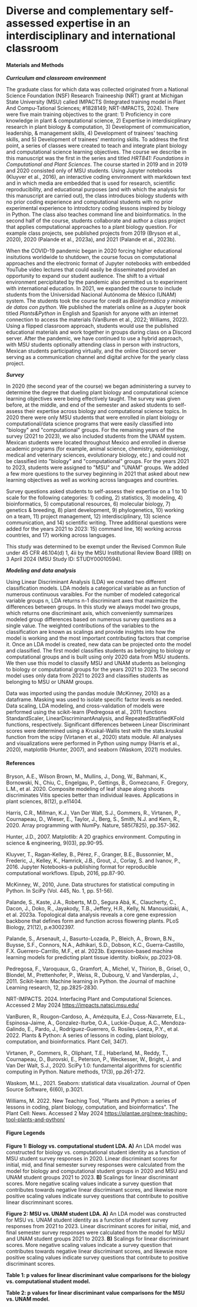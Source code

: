 # Diverse and complementary self-assessed expertise in an interdisciplinary and international classroom

#### Materials and Methods

***Curriculum and classroom environment***

The graduate class for which data was collected originated from a National Science Foundation (NSF) Research Traineeship (NRT) grant at Michigan State University (MSU) called IMPACTS (Integrated training model in Plant And Compu-Tational Sciences; \#1828149; NRT-IMPACTS, 2024). There were five main training objectives to the grant: 1) Proficiency in core knowledge in plant & computational science, 2) Expertise in interdisicplinary research in plant biology & computation, 3) Development of communication, leadership, & management skills, 4) Development of trainees' teaching skills, and 5) Development of trainees' mentoring skills. To address the first point, a series of classes were created to teach and integrate plant biology and computational science learning objectives. The course we describe in this manuscript was the first in the series and titled *HRT841: Foundations in Computational and Plant Sciences*. The course started in 2019 and in 2019 and 2020 consisted only of MSU students. Using Jupyter notebooks (Kluyver et al., 2016), an interactive coding environment with markdown text and in which media are embedded that is used for research, scientific reproducibility, and educational purposes (and with which the analysis for this manuscript are carried out), the class introduces biology students with no prior coding experience and computational students with no prior experimental experience to introdctory coding lessons inspired by biology in Python. The class also teaches command line and bioinformatics. In the second half of the course, students collaborate and author a class project that applies computational approaches to a plant biology question. For example class projects, see published projects from 2019 (Bryson et al., 2020), 2020 (Palande et al., 2023a), and 2021 (Palande et al., 2023b). 

When the COVID-19 pandemic began in 2020 forcing higher educational insitutions worldwide to shutdown, the course focus on computational approaches and the electronic format of Jupyter notebooks with embedded YouTube video lectures that could easily be disseminated provided an opportunity to expand our student audience. The shift to a virtual environment percipitated by the pandemic also permitted us to experiment with international education. In 2021, we expanded the course to include students from the Universidad Nacional Autónoma de México (UNAM) system. The students took the course for credit as *Bioinformática y minería de datos con python*. We published the materials online as a Jupyter book titled *Plants&Python* in English and Spanish for anyone with an internet connection to access the materials (VanBuren et al., 2022; Williams, 2022). Using a flipped classroom approach, students would use the published educational materials and work together in groups during class on a Discord server. After the pandemic, we have continued to use a hybrid approach, with MSU students optionally attending class in person with instructors, Mexican students participating virtually, and the online Discord server serving as a communication channel and digital archive for the yearly class project.

***Survey***

In 2020 (the second year of the course) we began administering a survey to determine the degree that dueling plant biology and computational science learning objectives were being effectively taught. The survey was given before, at the middle, and end of the semester and asked students to self-assess their expertise across biology and computational science topics. In 2020 there were only MSU students that were enrolled in plant biology or computational/data science programs that were easily classified into "biology" and "computational" groups. For the remaining years of the survey (2021 to 2023), we also included students from the UNAM system. Mexican students were located throughout Mexico and enrolled in diverse academic programs (for example, animal science, chemistry, epidemiology, medical and veterinary sciences, evolutionary biology, etc.) and could not be classified into "biology" and "computational" groups. For the years 2021 to 2023, students were assigned to "MSU" and "UNAM" groups. We added a few more questions to the survey beginning in 2021 that asked about new learning objectives as well as working across languages and countries.

Survey questions asked students to self-assess their expertise on a 1 to 10 scale for the following categories: 1) coding, 2) statistics, 3) modeling, 4) bioinformatics, 5) computational resources, 6) molecular biology, 7) genetics & breeding, 8) plant development, 9) phylogenetics, 10) working on a team, 11) project management, 12) interdisciplinary, 13) science communication, and 14) scientific writing. Three additional questions were added for the years 2021 to 2023: 15) command line, 16) working across countries, and 17) working across languages.

This study was determined to be exempt under the Revised Common Rule under 45 CFR 46.104(d) 1, 4ii by the MSU Institutional Review Board (IRB) on 3 April 2024 (MSU Study ID: STUDY00010594).

***Modeling and data analysis***

Using Linear Discriminant Analysis (LDA) we created two different classification models. LDA models a categorical variable as an function of numerous continuous varaibles. For the number of modeled categorical variable groups n, LDA returns n-1 discriminant axes that maximize the differences between groups. In this study we always model two groups, which returns one discriminant axis, which conveniently summarizes modeled group differences based on numerous survey questions as a single value. The weighted contributions of the variables to the classification are known as scalings and provide insights into how the model is working and the most important contributing factors that comprise it. Once an LDA model is created, new data can be projected onto the model and classified. The first model classifies students as belonging to biology or computational groups and is built using only 2020 data from MSU students. We then use this model to classify MSU and UNAM students as belonging to biology or computational groups for the years 2021 to 2023. The second model uses only data from 2021 to 2023 and classifies students as belonging to MSU or UNAM groups.

Data was imported using the pandas module (McKinney, 2010) as a dataframe. Masking was used to isolate specific factor levels as needed. Data scaling, LDA modeling, and cross-validation of models were performed using the scikit-learn (Pedregosa et al., 2011) functions StandardScaler, LinearDiscriminantAnalysis, and RepeatedStratifiedKFold functions, respectively. Significant differences between Linear Discriminant scores were determined using a Kruskal-Wallis test with the stats.kruskal function from the scipy (Virtanen et al., 2020) stats module. All analyses and visualizations were performed in Python using numpy (Harris et al., 2020), matplotlib (Hunter, 2007), and seaborn (Waskom, 2021) modules.

#### References

Bryson, A.E., Wilson Brown, M., Mullins, J., Dong, W., Bahmani, K., Bornowski, N., Chiu, C., Engelgau, P., Gettings, B., Gomezcano, F. Gregory, L.M., et al. 2020. Composite modeling of leaf shape along shoots discriminates Vitis species better than individual leaves. Applications in plant sciences, 8(12), p.e11404.

Harris, C.R., Millman, K.J., Van Der Walt, S.J., Gommers, R., Virtanen, P., Cournapeau, D., Wieser, E., Taylor, J., Berg, S., Smith, N.J. and Kern, R., 2020. Array programming with NumPy. Nature, 585(7825), pp.357-362.

Hunter, J.D., 2007. Matplotlib: A 2D graphics environment. Computing in science & engineering, 9(03), pp.90-95.

Kluyver, T., Ragan-Kelley, B., Pérez, F., Granger, B.E., Bussonnier, M., Frederic, J., Kelley, K., Hamrick, J.B., Grout, J., Corlay, S. and Ivanov, P., 2016. Jupyter Notebooks-a publishing format for reproducible computational workflows. Elpub, 2016, pp.87-90.

McKinney, W., 2010, June. Data structures for statistical computing in Python. In SciPy (Vol. 445, No. 1, pp. 51-56).

Palande, S., Kaste, J.A., Roberts, M.D., Segura Abá, K., Claucherty, C., Dacon, J., Doko, R., Jayakody, T.B., Jeffery, H.R., Kelly, N. Manousidaki, A., et al. 2023a. Topological data analysis reveals a core gene expression backbone that defines form and function across flowering plants. PLoS Biology, 21(12), p.e3002397.

Palande, S., Arsenault, J., Basurto-Lozada, P., Bleich, A., Brown, B.N., Buysse, S.F., Connors, N.A., Adhikari, S.D., Dobson, K.C., Guerra-Castillo, F.X. Guerrero-Carrillo, M.F., et al. 2023b. Expression-based machine learning models for predicting plant tissue identity. bioRxiv, pp.2023-08.

Pedregosa, F., Varoquaux, G., Gramfort, A., Michel, V., Thirion, B., Grisel, O., Blondel, M., Prettenhofer, P., Weiss, R., Dubourg, V. and Vanderplas, J., 2011. Scikit-learn: Machine learning in Python. the Journal of machine Learning research, 12, pp.2825-2830.

NRT-IMPACTS. 2024. Interfacing Plant and Computational Sciences. Accessed 2 May 2024 https://impacts.natsci.msu.edu/

VanBuren, R., Rougon-Cardoso, A., Amézquita, E.J., Coss-Navarrete, E.L., Espinosa-Jaime, A., Gonzalez-Iturbe, O.A., Luckie-Duque, A.C., Mendoza-Galindo, E., Pardo, J., Rodríguez-Guerrero, G. Rosiles-Loeza, P.Y., et al. 2022. Plants & Python: A series of lessons in coding, plant biology, computation, and bioinformatics. Plant Cell, 34(7).

Virtanen, P., Gommers, R., Oliphant, T.E., Haberland, M., Reddy, T., Cournapeau, D., Burovski, E., Peterson, P., Weckesser, W., Bright, J. and Van Der Walt, S.J., 2020. SciPy 1.0: fundamental algorithms for scientific computing in Python. Nature methods, 17(3), pp.261-272.

Waskom, M.L., 2021. Seaborn: statistical data visualization. Journal of Open Source Software, 6(60), p.3021.

Williams, M. 2022. New Teaching Tool, "Plants and Python: a series of lessons in coding, plant biology, computation, and bioinformatics". The Plant Cell: News. Accessed 2 May 2024 https://plantae.org/new-teaching-tool-plants-and-python/

#### Figure Legends

**Figure 1: Biology vs. computational student LDA. A)** An LDA model was constructed for biology vs. computational student identity as a function of MSU student survey responses in 2020. Linear discriminant scores for initial, mid, and final semester survey responses were calculated from the model for biology and computational student groups in 2020 and MSU and UNAM student groups 2021 to 2023. **B)** Scalings for linear discriminant scores. More negative scaling values indicate a survey question that contributes towards negative linear discriminant scores, and likewise more positive scaling values indicate survey questions that contribute to positive linear discrimninant scores.

**Figure 2: MSU vs. UNAM student LDA. A)** An LDA model was constructed for MSU vs. UNAM student identity as a function of student survey responses from 2021 to 2023. Linear discriminant scores for initial, mid, and final semester survey responses were calculated from the model for MSU and UNAM student groups 2021 to 2023. **B)** Scalings for linear discriminant scores. More negative scaling values indicate a survey question that contributes towards negative linear discriminant scores, and likewsie more positive scaling values indicate survey questions that contribute to positive discriminant scores.

**Table 1: p values for linear discriminant value comparisons for the biology vs. computational student model.**

**Table 2: p values for linear discriminant value comparisons for the MSU vs. UNAM model.**
